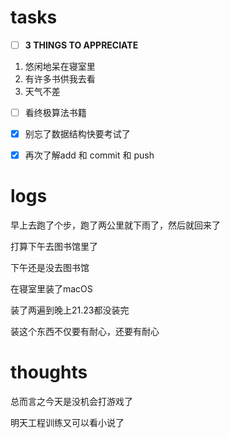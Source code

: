 # tasks
- [ ] **3 THINGS TO APPRECIATE**
1. 悠闲地呆在寝室里
2. 有许多书供我去看
3. 天气不差
- [ ] 看终极算法书籍
- [x] 别忘了数据结构快要考试了
- [x] 再次了解add 和 commit 和 push


# logs
早上去跑了个步，跑了两公里就下雨了，然后就回来了

打算下午去图书馆里了

下午还是没去图书馆

在寝室里装了macOS

装了两遍到晚上21.23都没装完

装这个东西不仅要有耐心，还要有耐心

# thoughts

总而言之今天是没机会打游戏了

明天工程训练又可以看小说了